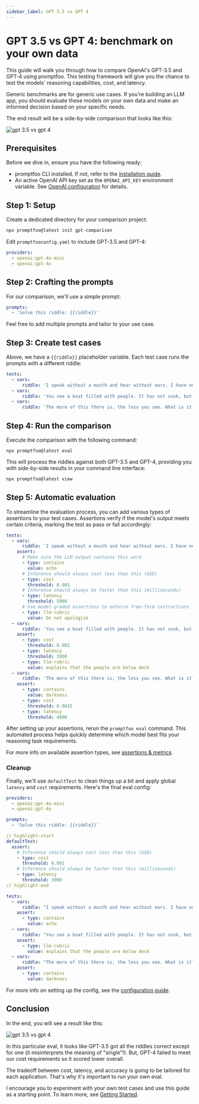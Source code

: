 ```yaml
---
sidebar_label: GPT 3.5 vs GPT 4
---
```


# GPT 3.5 vs GPT 4: benchmark on your own data

This guide will walk you through how to compare OpenAI's GPT-3.5 and GPT-4 using promptfoo. This testing framework will give you the chance to test the models' reasoning capabilities, cost, and latency.

Generic benchmarks are for generic use cases. If you're building an LLM app, you should evaluate these models on your own data and make an informed decision based on your specific needs.

The end result will be a side-by-side comparison that looks like this:

![gpt 3.5 vs gpt 4](/img/docs/gpt-3.5-vs-gpt-4.png)

## Prerequisites

Before we dive in, ensure you have the following ready:

- promptfoo CLI installed. If not, refer to the [installation guide](/docs/installation).
- An active OpenAI API key set as the `OPENAI_API_KEY` environment variable. See [OpenAI configuration](/docs/providers/openai) for details.

## Step 1: Setup

Create a dedicated directory for your comparison project:

```sh
npx promptfoo@latest init gpt-comparison
```

Edit `promptfooconfig.yaml` to include GPT-3.5 and GPT-4:

```yaml title="promptfooconfig.yaml"
providers:
  - openai:gpt-4o-mini
  - openai:gpt-4o
```

## Step 2: Crafting the prompts

For our comparison, we'll use a simple prompt:

```yaml title="promptfooconfig.yaml"
prompts:
  - 'Solve this riddle: {{riddle}}'
```

Feel free to add multiple prompts and tailor to your use case.

## Step 3: Create test cases

Above, we have a `{{riddle}}` placeholder variable. Each test case runs the prompts with a different riddle:

```yaml title="promptfooconfig.yaml"
tests:
  - vars:
      riddle: 'I speak without a mouth and hear without ears. I have no body, but I come alive with wind. What am I?'
  - vars:
      riddle: 'You see a boat filled with people. It has not sunk, but when you look again you don’t see a single person on the boat. Why?'
  - vars:
      riddle: 'The more of this there is, the less you see. What is it?'
```

## Step 4: Run the comparison

Execute the comparison with the following command:

```
npx promptfoo@latest eval
```

This will process the riddles against both GPT-3.5 and GPT-4, providing you with side-by-side results in your command line interface:

```sh
npx promptfoo@latest view
```

## Step 5: Automatic evaluation

To streamline the evaluation process, you can add various types of assertions to your test cases. Assertions verify if the model's output meets certain criteria, marking the test as pass or fail accordingly:

```yaml
tests:
  - vars:
      riddle: 'I speak without a mouth and hear without ears. I have no body, but I come alive with wind. What am I?'
    assert:
      # Make sure the LLM output contains this word
      - type: contains
        value: echo
      # Inference should always cost less than this (USD)
      - type: cost
        threshold: 0.001
      # Inference should always be faster than this (milliseconds)
      - type: latency
        threshold: 5000
      # Use model-graded assertions to enforce free-form instructions
      - type: llm-rubric
        value: Do not apologize
  - vars:
      riddle: 'You see a boat filled with people. It has not sunk, but when you look again you don’t see a single person on the boat. Why?'
    assert:
      - type: cost
        threshold: 0.002
      - type: latency
        threshold: 3000
      - type: llm-rubric
        value: explains that the people are below deck
  - vars:
      riddle: 'The more of this there is, the less you see. What is it?'
    assert:
      - type: contains
        value: darkness
      - type: cost
        threshold: 0.0015
      - type: latency
        threshold: 4000
```

After setting up your assertions, rerun the `promptfoo eval` command. This automated process helps quickly determine which model best fits your reasoning task requirements.

For more info on available assertion types, see [assertions & metrics](/docs/configuration/expected-outputs/).

### Cleanup

Finally, we'll use `defaultTest` to clean things up a bit and apply global `latency` and `cost` requirements. Here's the final eval config:

```yaml
providers:
  - openai:gpt-4o-mini
  - openai:gpt-4o

prompts:
  - 'Solve this riddle: {{riddle}}'

// highlight-start
defaultTest:
  assert:
    # Inference should always cost less than this (USD)
    - type: cost
      threshold: 0.001
    # Inference should always be faster than this (milliseconds)
    - type: latency
      threshold: 3000
// highlight-end

tests:
  - vars:
      riddle: "I speak without a mouth and hear without ears. I have no body, but I come alive with wind. What am I?"
    assert:
      - type: contains
        value: echo
  - vars:
      riddle: "You see a boat filled with people. It has not sunk, but when you look again you don’t see a single person on the boat. Why?"
    assert:
      - type: llm-rubric
        value: explains that the people are below deck
  - vars:
      riddle: "The more of this there is, the less you see. What is it?"
    assert:
      - type: contains
        value: darkness
```

For more info on setting up the config, see the [configuration guide](/docs/configuration/guide).

## Conclusion

In the end, you will see a result like this:

![gpt 3.5 vs gpt 4](/img/docs/gpt-3.5-vs-gpt-4.png)

In this particular eval, it looks like GPT-3.5 got all the riddles correct except for one (it misinterprets the meaning of "single"!). But, GPT-4 failed to meet our cost requirements so it scored lower overall.

The tradeoff between cost, latency, and accuracy is going to be tailored for each application. That's why it's important to run your own eval.

I encourage you to experiment with your own test cases and use this guide as a starting point. To learn more, see [Getting Started](/docs/getting-started).
